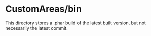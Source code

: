 CustomAreas/bin
===
This directory stores a .phar build of the latest built version, but not necessarily the latest commit.
